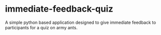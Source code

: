 # immediate-feedback-quiz
A simple python based application designed to give immediate feedback to participants for a quiz on army ants.

